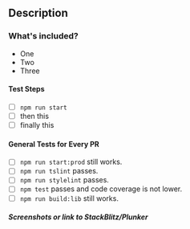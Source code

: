 ## Description

<!-- Talk about the great work you've done! -->

### What's included?

<!-- List features included in this PR -->

- One
- Two
- Three

#### Test Steps

<!-- Add instructions on how to test your changes -->

- [ ] `npm run start`
- [ ] then this
- [ ] finally this

#### General Tests for Every PR

- [ ] `npm run start:prod` still works.
- [ ] `npm run tslint` passes.
- [ ] `npm run stylelint` passes.
- [ ] `npm test` passes and code coverage is not lower.
- [ ] `npm run build:lib` still works.

##### Screenshots or link to StackBlitz/Plunker
